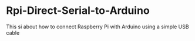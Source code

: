 # Rpi-Direct-Serial-to-Arduino
This si about how to connect Raspberry Pi with Arduino using a simple USB cable
